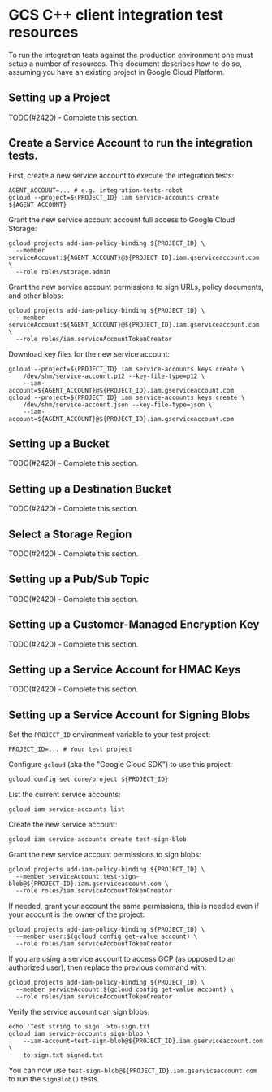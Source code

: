 # GCS C++ client integration test resources

To run the integration tests against the production environment one must setup
a number of resources. This document describes how to do so, assuming you have
an existing project in Google Cloud Platform.

## Setting up a Project

TODO(#2420) - Complete this section.

## Create a Service Account to run the integration tests.

First, create a new service account to execute the integration tests:

```console
AGENT_ACCOUNT=... # e.g. integration-tests-robot
gcloud --project=${PROJECT_ID} iam service-accounts create ${AGENT_ACCOUNT}
```

Grant the new service account account full access to Google Cloud Storage:

```
gcloud projects add-iam-policy-binding ${PROJECT_ID} \
  --member serviceAccount:${AGENT_ACCOUNT}@${PROJECT_ID}.iam.gserviceaccount.com \
  --role roles/storage.admin
```

Grant the new service account permissions to sign URLs, policy documents, and
other blobs:

```
gcloud projects add-iam-policy-binding ${PROJECT_ID} \
  --member serviceAccount:${AGENT_ACCOUNT}@${PROJECT_ID}.iam.gserviceaccount.com \
  --role roles/iam.serviceAccountTokenCreator
```

Download key files for the new service account:

```console
gcloud --project=${PROJECT_ID} iam service-accounts keys create \
    /dev/shm/service-account.p12 --key-file-type=p12 \
    --iam-account=${AGENT_ACCOUNT}@${PROJECT_ID}.iam.gserviceaccount.com
gcloud --project=${PROJECT_ID} iam service-accounts keys create \
    /dev/shm/service-account.json --key-file-type=json \
    --iam-account=${AGENT_ACCOUNT}@${PROJECT_ID}.iam.gserviceaccount.com
```

## Setting up a Bucket

TODO(#2420) - Complete this section.

## Setting up a Destination Bucket

TODO(#2420) - Complete this section.

## Select a Storage Region

TODO(#2420) - Complete this section.

## Setting up a Pub/Sub Topic

TODO(#2420) - Complete this section.

## Setting up a Customer-Managed Encryption Key

TODO(#2420) - Complete this section.

## Setting up a Service Account for HMAC Keys

TODO(#2420) - Complete this section.

## Setting up a Service Account for Signing Blobs

Set the `PROJECT_ID` environment variable to your test project:

```console
PROJECT_ID=... # Your test project
```

Configure `gcloud` (aka the "Google Cloud SDK") to use this project:

```console
gcloud config set core/project ${PROJECT_ID}
```

List the current service accounts:

```console
gcloud iam service-accounts list
```

Create the new service account:

```console
gcloud iam service-accounts create test-sign-blob
```

Grant the new service account permissions to sign blobs:

```console
gcloud projects add-iam-policy-binding ${PROJECT_ID} \
  --member serviceAccount:test-sign-blob@${PROJECT_ID}.iam.gserviceaccount.com \
  --role roles/iam.serviceAccountTokenCreator
```

If needed, grant your account the same permissions, this is needed even if your
account is the owner of the project:

```console
gcloud projects add-iam-policy-binding ${PROJECT_ID} \
  --member user:$(gcloud config get-value account) \
  --role roles/iam.serviceAccountTokenCreator
```

If you are using a service account to access GCP (as opposed to an authorized
user), then replace the previous command with:


```console
gcloud projects add-iam-policy-binding ${PROJECT_ID} \
  --member serviceAccount:$(gcloud config get-value account) \
  --role roles/iam.serviceAccountTokenCreator
```

Verify the service account can sign blobs:

```console
echo 'Test string to sign' >to-sign.txt
gcloud iam service-accounts sign-blob \
    --iam-account=test-sign-blob@${PROJECT_ID}.iam.gserviceaccount.com \
    to-sign.txt signed.txt
```

You can now use `test-sign-blob@${PROJECT_ID}.iam.gserviceaccount.com` to run
the `SignBlob()` tests.
